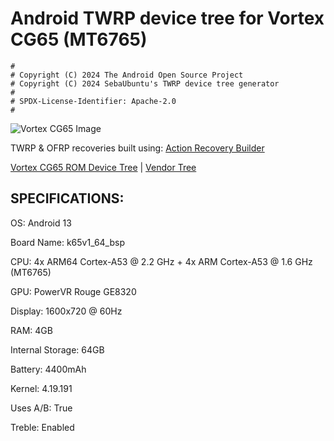 # Android TWRP device tree for Vortex CG65 (MT6765)

```
#
# Copyright (C) 2024 The Android Open Source Project
# Copyright (C) 2024 SebaUbuntu's TWRP device tree generator
#
# SPDX-License-Identifier: Apache-2.0
#
```

![Vortex CG65 Image](https://standupwireless.com/wp-content/uploads/CG65.png)

TWRP & OFRP recoveries built using: [Action Recovery Builder](https://github.com/1ndevelopment/Action-Recovery-Builder)

[Vortex CG65 ROM Device Tree](https://github.com/1ndev-ui/ROM_CG65_device_tree) | [Vendor Tree](https://github.com/1ndev-ui/vendor_vortex_CG65)

## SPECIFICATIONS:

OS: Android 13

Board Name: k65v1_64_bsp

CPU: 4x ARM64 Cortex-A53 @ 2.2 GHz + 4x ARM Cortex-A53 @ 1.6 GHz (MT6765)

GPU: PowerVR Rouge GE8320

Display: 1600x720 @ 60Hz

RAM: 4GB

Internal Storage: 64GB

Battery: 4400mAh

Kernel: 4.19.191

Uses A/B: True

Treble: Enabled 